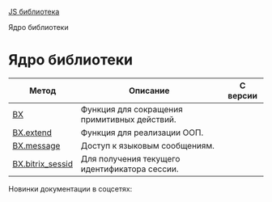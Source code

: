 [JS библиотека](/api_help/js_lib/index.php)

Ядро библиотеки

Ядро библиотеки
===============

| Метод | Описание | С версии |
| --- | --- | --- |
| [BX](/api_help/js_lib/kernel/bx.php) | Функция для сокращения примитивных действий. |  |
| [BX.extend](/api_help/js_lib/kernel/bx_extend.php) | Функция для реализации ООП. |  |
| [BX.message](/api_help/js_lib/kernel/bx_message.php) | Доступ к языковым сообщениям. |  |
| [BX.bitrix\_sessid](/api_help/js_lib/kernel/bx_bitrix_sessid.php) | Для получения текущего идентификатора сессии. |  |

Новинки документации в соцсетях: